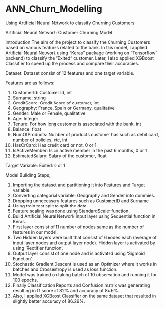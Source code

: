 # ANN_Churn_Modelling
Using Artificial Neural Network to classify Churning Customers 


Artificial Neural Network: Customer Churning Model

Introduction
The aim of the project to classify the Churning Customers based on various features related to the bank. In this model, I applied Artificial Neural Network using “Keras” package (working on “Tensorflow” backend) to classify the “Exited” customer. Later, I also applied XGBoost Classifier to speed up the process and compare their accuracies.

Dataset:
Dataset consist of 12 features and one target variable.

Features are as follows:
1. CustomerId: Customer Id, int
2. Surname: string
3. CreditScore: Credit Score of customer, int
4. Geography: France, Spain or Germany, qualitative
5. Gender: Male or Female, qualitative
6. Age: Integer
7. Tenure: For how long customer is associated with the bank, int
8. Balance: float
9. NumOfProducts: Number of products customer has such as debit card, number of policies, etc, int
10. HasCrCard: Has credit card or not, 0 or 1
11. IsActiveMember: Is an active member in the past 6 months, 0 or 1
12. EstimatedSalary: Salary of the customer, float

Target Variable:
Exited:  0 or 1

Model Building Steps;
1. Importing the dataset and partitioning it into Features and Target variable.
2. Converting categorial variable: Geography and Gender into dummies.
3. Dropping unnecessary features such as CustomerID and Surname
4. Using train test split to split the data
5. Feature scaling was done using StandardScaler function.
6. Build Artificial Neural Network input layer using Sequential function in Keras.
7. First layer consist of 11 number of nodes same as the number of features in our model.
8. Two Hidden layers were built that consist of 6 nodes each (average of input layer nodes and output layer node). Hidden layer is activated by using ‘Rectifier function’.
9. Output layer consist of one node and is activated using ‘Sigmoid Function’.
10. Stochastic Gradient Descent is used as an Optimizer where it works in batches and Crossentropy is used as loss function.
11. Model was trained on taking batch of 10 observation and running it for 100 epochs.
12. Finally Classification Reports and Confusion matrix was generating resulting in f1 score of 82% and accuracy of 84.6%.
13. Also, I applied XGBoost Classifier on the same dataset that resulted in slightly better accuracy of 86.29%.

